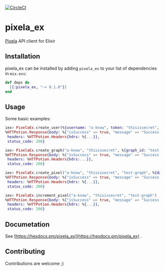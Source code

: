 [![CircleCI](https://circleci.com/gh/otoyo/pixela_ex/tree/master.svg?style=svg)](https://circleci.com/gh/otoyo/pixela_ex/tree/master)

# pixela\_ex

[Pixela](https://pixe.la/) API client for Elixir

## Installation

pixela\_ex can be installed by adding `pixela_ex` to your list of dependencies in `mix.exs`:

```elixir
def deps do
  [{:pixela_ex, "~> 0.1.0"}]
end
```

## Usage

Some basic examples:

```elixir
iex> PixelaEx.create_user(%{username: "a-know", token: "thisissecret", agree_terms_of_service: true, not_minor: true})
%HTTPotion.Response{body: %{"isSuccess" => true, "message" => "Success."},
 headers: %HTTPotion.Headers{hdrs: %{...}},
 status_code: 200}

iex> PixelaEx.create_graph("a-know", "thisissecret", %{graph_id: "test-graph", name: "graph-name", unit: "commit", type: "int", color: "shibafu"})
%HTTPotion.Response{body: %{"isSuccess" => true, "message" => "Success."},
 headers: %HTTPotion.Headers{hdrs:...}},
 status_code: 200}

iex> PixelaEx.create_pixel("a-know", "thisissecret", "test-graph", %{date: "20181020", quantity: "5"})
%HTTPotion.Response{body: %{"isSuccess" => true, "message" => "Success."},
 headers: %HTTPotion.Headers{hdrs: %{...}},
 status_code: 200}

iex> PixelaEx.increment_pixel("a-know", "thisissecret", "test-graph")
%HTTPotion.Response{body: %{"isSuccess" => true, "message" => "Success."},
 headers: %HTTPotion.Headers{hdrs: %{...}},
 status_code: 200}
```

## Documetation

See [https://hexdocs.pm/pixela_ex](https://hexdocs.pm/pixela_ex) .

## Contributing

Contributions are welcome ;)
